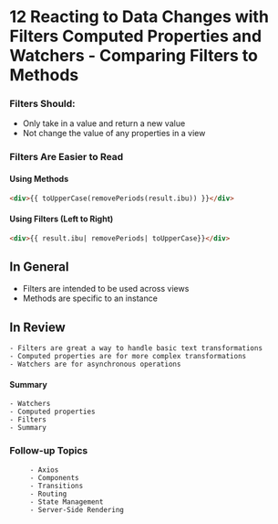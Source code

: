 # 12 Reacting to Data Changes with Filters Computed Properties and Watchers - Comparing Filters to Methods

### Filters Should:
 - Only take in a value and return a new value
 - Not change the value of any properties in a view

### Filters Are Easier to Read

#### Using Methods
```html
<div>{{ toUpperCase(removePeriods(result.ibu)) }}</div>
```

#### Using Filters (Left to Right)
```html
<div>{{ result.ibu| removePeriods| toUpperCase}}</div>
```

## In General
- Filters are intended to be used across views
- Methods are specific to an instance

## In Review

 	- Filters are great a way to handle basic text transformations
	- Computed properties are for more complex transformations
	- Watchers are for asynchronous operations

#### Summary
	- Watchers
	- Computed properties
	- Filters
	- Summary


### Follow-up Topics

		 - Axios
		 - Components
		 - Transitions
		 - Routing
		 - State Management
		 - Server-Side Rendering